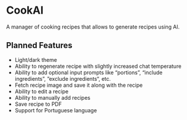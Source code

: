 # CookAI

A manager of cooking recipes that allows to generate recipes using AI.

## Planned Features

- Light/dark theme
- Ability to regenerate recipe with slightly increased chat temperature
- Ability to add optional input prompts like “portions”, “include ingredients”, ”exclude ingredients“, etc.
- Fetch recipe image and save it along with the recipe
- Ability to edit a recipe
- Ability to manually add recipes
- Save recipe to PDF
- Support for Portuguese language
